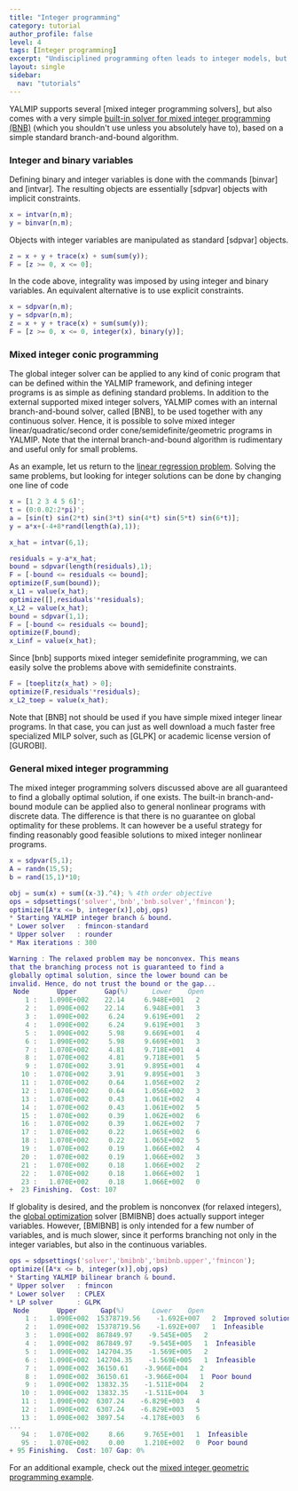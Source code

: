 ```yaml
---
title: "Integer programming"
category: tutorial
author_profile: false
level: 4
tags: [Integer programming]
excerpt: "Undisciplined programming often leads to integer models, but in some cases you have no option."
layout: single
sidebar:
  nav: "tutorials"
---
```



YALMIP supports several [mixed integer programming solvers], but also comes with a very simple [built-in solver for mixed integer programming (BNB)](/yalmip/solver/bnb) (which you shouldn't use unless you absolutely have to), based on a simple standard branch-and-bound algorithm.

### Integer and binary variables

Defining binary and integer variables is done with the commands [binvar] and [intvar]. The resulting objects are essentially [sdpvar] objects with implicit constraints.

````matlab
x = intvar(n,m);
y = binvar(n,m);
````

Objects with integer variables are manipulated as standard [sdpvar] objects.

````matlab
z = x + y + trace(x) + sum(sum(y));
F = [z >= 0, x <= 0];
````

In the code above, integrality was imposed by using integer and binary variables. An equivalent alternative is to use explicit constraints.

````matlab
x = sdpvar(n,m);
y = sdpvar(n,m);
z = x + y + trace(x) + sum(sum(y));
F = [z >= 0, x <= 0, integer(x), binary(y)];
````


### Mixed integer conic programming

The global integer solver can be applied to any kind of conic program that can be defined within the YALMIP framework, and defining integer programs is as simple as defining standard problems. In addition to the external supported mixed integer solvers, YALMIP comes with an internal branch-and-bound solver, called [BNB], to be used together with any continuous solver. Hence, it is possible to solve mixed integer linear/quadratic/second order cone/semidefinite/geometric programs in YALMIP. Note that the internal branch-and-bound algorithm is rudimentary and useful only for small problems.

As an example, let us return to the [linear regression problem](/tutorial/linearprogramming). Solving the same problems, but looking for integer solutions can be done by changing one line of code

````matlab
x = [1 2 3 4 5 6]';
t = (0:0.02:2*pi)';
a = [sin(t) sin(2*t) sin(3*t) sin(4*t) sin(5*t) sin(6*t)];
y = a*x+(-4+8*rand(length(a),1));

x_hat = intvar(6,1);

residuals = y-a*x_hat;
bound = sdpvar(length(residuals),1);
F = [-bound <= residuals <= bound];
optimize(F,sum(bound));
x_L1 = value(x_hat);
optimize([],residuals'*residuals);
x_L2 = value(x_hat);
bound = sdpvar(1,1);
F = [-bound <= residuals <= bound];
optimize(F,bound);
x_Linf = value(x_hat);
````

Since [bnb] supports mixed integer semidefinite programming, we can easily solve the problems above with semidefinite constraints.

````matlab
F = [toeplitz(x_hat) > 0];
optimize(F,residuals'*residuals);
x_L2_toep = value(x_hat);
````

Note that [BNB]  not should be used if you have simple mixed integer linear programs. In that case, you can just as well download a much faster free specialized MILP solver, such as [GLPK] or academic license version of [GUROBI].

### General mixed integer programming

The mixed integer programming solvers discussed above are all guaranteed to find a globally optimal solution, if one exists. The built-in branch-and-bound module can be applied also to general nonlinear programs with discrete data. The difference is that there is no guarantee on global optimality for these problems. It can however be a useful strategy for finding reasonably good feasible solutions to mixed integer nonlinear programs.

````matlab
x = sdpvar(5,1);
A = randn(15,5);
b = rand(15,1)*10;

obj = sum(x) + sum((x-3).^4); % 4th order objective
ops = sdpsettings('solver','bnb','bnb.solver','fmincon');
optimize([A*x <= b, integer(x)],obj,ops)
* Starting YALMIP integer branch & bound.
* Lower solver   : fmincon-standard
* Upper solver   : rounder
* Max iterations : 300

Warning : The relaxed problem may be nonconvex. This means
that the branching process not is guaranteed to find a
globally optimal solution, since the lower bound can be
invalid. Hence, do not trust the bound or the gap...
 Node       Upper       Gap(%)      Lower    Open
    1 :   1.090E+002    22.14     6.948E+001   2  
    2 :   1.090E+002    22.14     6.948E+001   3  
    3 :   1.090E+002     6.24     9.619E+001   2  
    4 :   1.090E+002     6.24     9.619E+001   3  
    5 :   1.090E+002     5.98     9.669E+001   4  
    6 :   1.090E+002     5.98     9.669E+001   3  
    7 :   1.070E+002     4.81     9.718E+001   4  
    8 :   1.070E+002     4.81     9.718E+001   5  
    9 :   1.070E+002     3.91     9.895E+001   4  
   10 :   1.070E+002     3.91     9.895E+001   3  
   11 :   1.070E+002     0.64     1.056E+002   2  
   12 :   1.070E+002     0.64     1.056E+002   3  
   13 :   1.070E+002     0.43     1.061E+002   4  
   14 :   1.070E+002     0.43     1.061E+002   5  
   15 :   1.070E+002     0.39     1.062E+002   6  
   16 :   1.070E+002     0.39     1.062E+002   7  
   17 :   1.070E+002     0.22     1.065E+002   6  
   18 :   1.070E+002     0.22     1.065E+002   5  
   19 :   1.070E+002     0.19     1.066E+002   4  
   20 :   1.070E+002     0.19     1.066E+002   3  
   21 :   1.070E+002     0.18     1.066E+002   2  
   22 :   1.070E+002     0.18     1.066E+002   1  
   23 :   1.070E+002     0.18     1.066E+002   0  
+  23 Finishing.  Cost: 107
````

If globality is desired, and the problem is nonconvex (for relaxed integers), the [global optimization](/tutorial/globaloptimization) solver [BMIBNB] does actually support integer variables. However, [BMIBNB] is only intended for a few number of variables, and is much slower, since it performs branching not only in the integer variables, but also in the continuous variables.

````matlab
ops = sdpsettings('solver','bmibnb','bmibnb.upper','fmincon');
optimize([A*x <= b, integer(x)],obj,ops)
* Starting YALMIP bilinear branch & bound.
* Upper solver   : fmincon
* Lower solver   : CPLEX
* LP solver      : GLPK
 Node       Upper      Gap(%)       Lower    Open
    1 :   1.090E+002  15378719.56    -1.692E+007   2  Improved solution  
    2 :   1.090E+002  15378719.56    -1.692E+007   1  Infeasible  
    3 :   1.090E+002  867849.97    -9.545E+005   2    
    4 :   1.090E+002  867849.97    -9.545E+005   1  Infeasible  
    5 :   1.090E+002  142704.35    -1.569E+005   2    
    6 :   1.090E+002  142704.35    -1.569E+005   1  Infeasible  
    7 :   1.090E+002  36150.61    -3.966E+004   2    
    8 :   1.090E+002  36150.61    -3.966E+004   1  Poor bound  
    9 :   1.090E+002  13832.35    -1.511E+004   2    
   10 :   1.090E+002  13832.35    -1.511E+004   3    
   11 :   1.090E+002  6307.24    -6.829E+003   4    
   12 :   1.090E+002  6307.24    -6.829E+003   5    
   13 :   1.090E+002  3897.54    -4.178E+003   6    
...
   94 :   1.070E+002     8.66     9.765E+001   1  Infeasible  
   95 :   1.070E+002     0.00     1.210E+002   0  Poor bound  
+ 95 Finishing.  Cost: 107 Gap: 0%
````

For an additional example, check out the [mixed integer geometric programming example](/tutorial/geometricprogramming).
